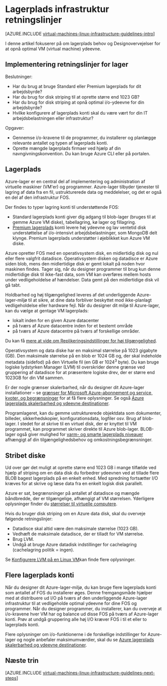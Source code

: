 <properties
    pageTitle="Lagerplads løsninger retningslinjer | Microsoft Azure"
    description="Få mere at vide om de vigtigste design og implementering retningslinjer for installation af lagerplads løsninger i Azure infrastrukturtjenester."
    documentationCenter=""
    services="virtual-machines-linux"
    authors="iainfoulds"
    manager="timlt"
    editor=""
    tags="azure-resource-manager"/>

<tags
    ms.service="virtual-machines-linux"
    ms.workload="infrastructure-services"
    ms.tgt_pltfrm="vm-linux"
    ms.devlang="na"
    ms.topic="article"
    ms.date="09/08/2016"
    ms.author="iainfou"/>

# <a name="storage-infrastructure-guidelines"></a>Lagerplads infrastruktur retningslinjer

[AZURE.INCLUDE [virtual-machines-linux-infrastructure-guidelines-intro](../../includes/virtual-machines-linux-infrastructure-guidelines-intro.md)] 

I denne artikel fokuserer på om lagerplads behov og Designovervejelser for at opnå optimal VM (virtual machine) ydeevne.


## <a name="implementation-guidelines-for-storage"></a>Implementering retningslinjer for lager

Beslutninger:

- Har du brug at bruge Standard eller Premium lagerplads for dit arbejdsbyrde?
- Har du brug for disk striping til at oprette større end 1023 GB?
- Har du brug for disk striping at opnå optimal i/o-ydeevne for din arbejdsbyrde?
- Hvilke konfigurere af lagerplads konti skal du være vært for din IT arbejdsbelastningen eller infrastruktur?

Opgaver:

- Gennemse i/o-kravene til de programmer, du installerer og planlægge relevante antallet og typen af lagerplads konti.
- Oprette mængde lagerplads firmaer ved hjælp af din navngivningskonvention. Du kan bruge Azure CLI eller på portalen.


## <a name="storage"></a>Lagerplads

Azure-lager er en central del af implementering og administration af virtuelle maskiner (VM'er) og programmer. Azure-lager tilbyder tjenester til lagring af data fra en fil, ustrukturerede data og meddelelser, og det er også en del af den infrastruktur FOS.

Der findes to typer lagring konti til understøttende FOS:

- Standard lagerplads konti giver dig adgang til blob-lager (bruges til at gemme Azure VM diske), tabellagring, kø lager og fillagring.
- [Premium lagerplads](../storage/storage-premium-storage.md) konti levere høj ydeevne og lav ventetid disk understøttelse af i/o-intensivt arbejdsbelastninger, som MongoDB delt klynge. Premium lagerplads understøtter i øjeblikket kun Azure VM diske.

Azure opretter FOS med en operativsystem disk, en midlertidig disk og nul eller flere valgfrit datadisce. Operativsystem disken og datadisce er Azure siden blob, mens den midlertidige disk er gemt lokalt på noden hvor maskinen findes. Tager sig, når du designer programmer til brug kun denne midlertidige disk til ikke-fast data, som VM kan overføres mellem hosts under vedligeholdelse af hændelser. Data gemt på den midlertidige disk vil gå tabt.

Holdbarhed og høj tilgængelighed leveres af det underliggende Azure-lager-miljø til at sikre, at dine data forbliver beskyttet mod ikke-planlagt vedligeholdelse eller hardware fejl. Når du designer dit miljø til Azure-lager, kan du vælge at gentage VM lagerplads:

- lokalt inden for en given Azure datacenter
- på tværs af Azure datacentre inden for et bestemt område
- på tværs af Azure datacentre på tværs af forskellige områder.

Du kan få [mere at vide om Replikeringsindstillinger for høj tilgængelighed](../storage/storage-introduction.md#replication-for-durability-and-high-availability).

Operativsystem og data diske har en maksimal størrelse på 1023 gigabyte (GB). Den maksimale størrelse på en blob er 1024 GB og, der skal indeholde metadata (sidefod) på den Virtuelle fil (en GB er 1024<sup>3</sup> byte). Du kan bruge logiske lydstyrken Manager (LVM) til overskrider denne grænse ved gruppering af datadisce for at præsentere logiske drev, der er større end 1023GB for din VM sammen.

Er der nogle grænser skalerbarhed, når du designer dit Azure-lager installationer – se [grænser for Microsoft Azure-abonnement og service, kvoter, og begrænsninger](azure-subscription-service-limits.md#storage-limits) for at få flere oplysninger. Se også [Azure lagerplads skalerbarhed og ydeevne destinationer](../storage/storage-scalability-targets.md).

Programlageret, kan du gemme ustrukturerede objektdata som dokumenter, billeder, sikkerhedskopier, konfigurationsdata, logfiler osv. Brug af blob-lager. I stedet for at skrive til en virtuel disk, der er knyttet til VM programmet, kan programmet skriver direkte til Azure blob-lager. BLOB-lager også giver mulighed for [varm- og smarte lagerplads niveauer](../storage/storage-blob-storage-tiers.md) afhængigt af din tilgængelighedsbehov og omkostningsbegrænsninger.


## <a name="striped-disks"></a>Stribet diske
Ud over gør det muligt at oprette større end 1023 GB i mange tilfælde ved hjælp af striping om en data disk du forbedrer ydeevnen ved at tillade flere BLOB bagest lagerplads på en enkelt enhed. Med spredning fortsætter I/O kræves for at skrive og læse data fra en enkelt logisk disk parallelt.

Azure er sat, begrænsninger på antallet af datadisce og mængde båndbredde, der er tilgængelige, afhængigt af VM størrelsen. Yderligere oplysninger finder du [størrelser til virtuelle computere](virtual-machines-linux-sizes.md).

Hvis du bruger disk striping om en Azure data disk, skal du overveje følgende retningslinjer:

- Datadisce skal altid være den maksimale størrelse (1023 GB).
- Vedhæft de maksimale datadisce, der er tilladt for VM størrelse.
- Brug LVM.
- Undgå at bruge Azure datadisk indstillinger for cachelagring (cachelagring politik = ingen).

Se [Konfigurere LVM på en Linux VM](virtual-machines-linux-configure-lvm.md)kan finde flere oplysninger.


## <a name="multiple-storage-accounts"></a>Flere lagerplads konti

Når du designer dit Azure-lager-miljø, du kan bruge flere lagerplads konti som antallet af FOS du installerer øges. Denne fremgangsmåde hjælper med at distribuere ud I/O på tværs af den underliggende Azure-lager infrastruktur til at vedligeholde optimal ydeevne for dine FOS og programmer. Når du designer programmer, du installerer, kan du overveje at i/o-kravene hver VM har og balance ud disse FOS på tværs af Azure-lager konti. Prøv at undgå gruppering alle høj I/O kræver FOS i til et eller to lagerplads konti.

Flere oplysninger om i/o-funktionerne i de forskellige indstillinger for Azure-lager og nogle anbefaler maksimumværdier, skal du se [Azure lagerplads skalerbarhed og ydeevne destinationer](../storage/storage-scalability-targets.md).


## <a name="next-steps"></a>Næste trin

[AZURE.INCLUDE [virtual-machines-linux-infrastructure-guidelines-next-steps](../../includes/virtual-machines-linux-infrastructure-guidelines-next-steps.md)] 